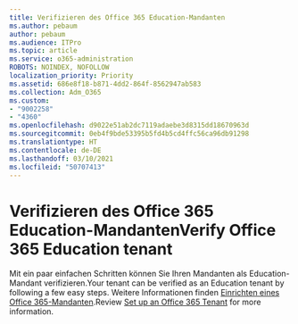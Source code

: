```yaml
---
title: Verifizieren des Office 365 Education-Mandanten
ms.author: pebaum
author: pebaum
ms.audience: ITPro
ms.topic: article
ms.service: o365-administration
ROBOTS: NOINDEX, NOFOLLOW
localization_priority: Priority
ms.assetid: 686e8f18-b871-4dd2-864f-8562947ab583
ms.collection: Adm_O365
ms.custom:
- "9002258"
- "4360"
ms.openlocfilehash: d9022e51ab2dc7119adaebe3d8315dd18670963d
ms.sourcegitcommit: 0eb4f9bde53395b5fd4b5cd4ffc56ca96db91298
ms.translationtype: HT
ms.contentlocale: de-DE
ms.lasthandoff: 03/10/2021
ms.locfileid: "50707413"
---
```

# <a name="verify-office-365-education-tenant"></a><span data-ttu-id="89f75-102">Verifizieren des Office 365 Education-Mandanten</span><span class="sxs-lookup"><span data-stu-id="89f75-102">Verify Office 365 Education tenant</span></span>

<span data-ttu-id="89f75-103">Mit ein paar einfachen Schritten können Sie Ihren Mandanten als Education-Mandant verifizieren.</span><span class="sxs-lookup"><span data-stu-id="89f75-103">Your tenant can be verified as an Education tenant by following a few easy steps.</span></span> <span data-ttu-id="89f75-104">Weitere Informationen finden [Einrichten eines Office 365-Mandanten](https://docs.microsoft.com/microsoft-365/education/deploy/create-your-office-365-tenant).</span><span class="sxs-lookup"><span data-stu-id="89f75-104">Review [Set up an Office 365 Tenant](https://docs.microsoft.com/microsoft-365/education/deploy/create-your-office-365-tenant) for more information.</span></span> 
